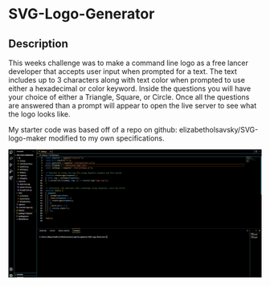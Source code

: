 # SVG-Logo-Generator

## Description

This weeks challenge was to make a command line logo as a free lancer developer that accepts user input when prompted for a text. The text includes up to 3 characters along with text color when prompted to use either a hexadecimal or color keyword. Inside the questions you will have your choice of either a Triangle, Square, or Circle. Once all the questions are answered than a prompt will appear to open the live server to see what the logo looks like.

My starter code was based off of a repo on github: elizabetholsavsky/SVG-logo-maker modified to my own specifications.

![Screenshot](./images/OOP%20Assignment.gif)
